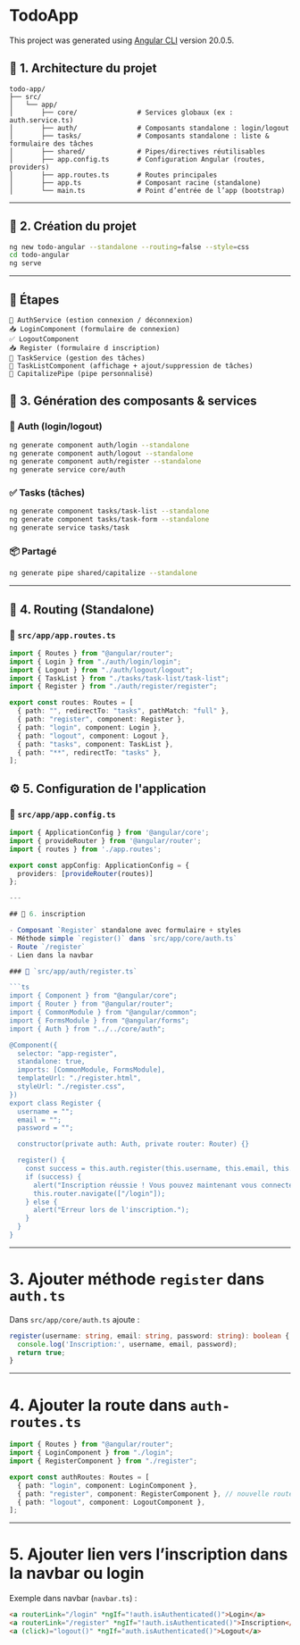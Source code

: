 # TodoApp

This project was generated using [Angular CLI](https://github.com/angular/angular-cli) version 20.0.5.

## 🧱 1. Architecture du projet

```
todo-app/
├── src/
│   └── app/
│       ├── core/               # Services globaux (ex : auth.service.ts)
│       ├── auth/               # Composants standalone : login/logout
│       ├── tasks/              # Composants standalone : liste & formulaire des tâches
│       ├── shared/             # Pipes/directives réutilisables
│       ├── app.config.ts       # Configuration Angular (routes, providers)
│       ├── app.routes.ts       # Routes principales
│       ├── app.ts              # Composant racine (standalone)
│       └── main.ts             # Point d’entrée de l’app (bootstrap)
```

---

## 🚀 2. Création du projet

```bash
ng new todo-angular --standalone --routing=false --style=css
cd todo-angular
ng serve
```

---

## 📄 Étapes

```
🔐 AuthService (estion connexion / déconnexion)
📥 LoginComponent (formulaire de connexion)
✅ LogoutComponent
📥 Register (formulaire d inscription)
🧠 TaskService (gestion des tâches)
📝 TaskListComponent (affichage + ajout/suppression de tâches)
🧹 CapitalizePipe (pipe personnalisé)
```

## 🧰 3. Génération des composants & services

### 🔐 Auth (login/logout)

```bash
ng generate component auth/login --standalone
ng generate component auth/logout --standalone
ng generate component auth/register --standalone
ng generate service core/auth
```

### ✅ Tasks (tâches)

```bash
ng generate component tasks/task-list --standalone
ng generate component tasks/task-form --standalone
ng generate service tasks/task
```

### 📦 Partagé

```bash
ng generate pipe shared/capitalize --standalone
```

---

## 🧭 4. Routing (Standalone)

### 📄 `src/app/app.routes.ts`

```ts
import { Routes } from "@angular/router";
import { Login } from "./auth/login/login";
import { Logout } from "./auth/logout/logout";
import { TaskList } from "./tasks/task-list/task-list";
import { Register } from "./auth/register/register";

export const routes: Routes = [
  { path: "", redirectTo: "tasks", pathMatch: "full" },
  { path: "register", component: Register },
  { path: "login", component: Login },
  { path: "logout", component: Logout },
  { path: "tasks", component: TaskList },
  { path: "**", redirectTo: "tasks" },
];
```

## ⚙️ 5. Configuration de l'application

### 📄 `src/app/app.config.ts`

````ts
import { ApplicationConfig } from '@angular/core';
import { provideRouter } from '@angular/router';
import { routes } from './app.routes';

export const appConfig: ApplicationConfig = {
  providers: [provideRouter(routes)]
};

---

## 🌱 6. inscription

- Composant `Register` standalone avec formulaire + styles
- Méthode simple `register()` dans `src/app/core/auth.ts`
- Route `/register`
- Lien dans la navbar

### 📄 `src/app/auth/register.ts`

```ts
import { Component } from "@angular/core";
import { Router } from "@angular/router";
import { CommonModule } from "@angular/common";
import { FormsModule } from "@angular/forms";
import { Auth } from "../../core/auth";

@Component({
  selector: "app-register",
  standalone: true,
  imports: [CommonModule, FormsModule],
  templateUrl: "./register.html",
  styleUrl: "./register.css",
})
export class Register {
  username = "";
  email = "";
  password = "";

  constructor(private auth: Auth, private router: Router) {}

  register() {
    const success = this.auth.register(this.username, this.email, this.password);
    if (success) {
      alert("Inscription réussie ! Vous pouvez maintenant vous connecter.");
      this.router.navigate(["/login"]);
    } else {
      alert("Erreur lors de l'inscription.");
    }
  }
}
````

---

# 3. Ajouter méthode `register` dans `auth.ts`

Dans `src/app/core/auth.ts` ajoute :

```ts
register(username: string, email: string, password: string): boolean {
  console.log('Inscription:', username, email, password);
  return true;
}
```

---

# 4. Ajouter la route dans `auth-routes.ts`

```ts
import { Routes } from "@angular/router";
import { LoginComponent } from "./login";
import { RegisterComponent } from "./register";

export const authRoutes: Routes = [
  { path: "login", component: LoginComponent },
  { path: "register", component: RegisterComponent }, // nouvelle route
  { path: "logout", component: LogoutComponent },
];
```

---

# 5. Ajouter lien vers l’inscription dans la navbar ou login

Exemple dans navbar (`navbar.ts`) :

```html
<a routerLink="/login" *ngIf="!auth.isAuthenticated()">Login</a>
<a routerLink="/register" *ngIf="!auth.isAuthenticated()">Inscription</a>
<a (click)="logout()" *ngIf="auth.isAuthenticated()">Logout</a>
```
